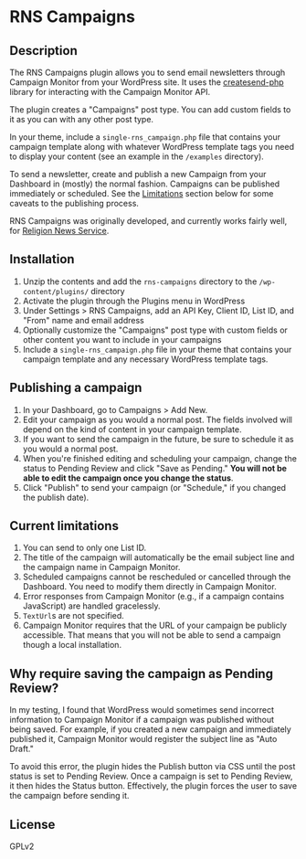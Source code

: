 
# RNS Campaigns #

## Description ##

The RNS Campaigns plugin allows you to send email newsletters through Campaign Monitor from your WordPress site. It uses the [createsend-php][] library for interacting with the Campaign Monitor API.

The plugin creates a "Campaigns" post type. You can add custom fields to it as you can with any other post type.

In your theme, include a `single-rns_campaign.php` file that contains your campaign template along with whatever WordPress template tags you need to display your content (see an example in the `/examples` directory).

To send a newsletter, create and publish a new Campaign from your Dashboard in (mostly) the normal fashion. Campaigns can be published immediately or scheduled. See the [Limitations][] section below for some caveats to the publishing process.

RNS Campaigns was originally developed, and currently works fairly well, for [Religion News Service](http://www.religionnews.com).

## Installation ##

1. Unzip the contents and add the `rns-campaigns` directory to the `/wp-content/plugins/` directory
1. Activate the plugin through the Plugins menu in WordPress
1. Under Settings > RNS Campaigns, add an API Key, Client ID, List ID, and "From" name and email address
1. Optionally customize the "Campaigns" post type with custom fields or other content you want to include in your campaigns
1. Include a `single-rns_campaign.php` file in your theme that contains your campaign template and any necessary WordPress template tags.

## Publishing a campaign ##

1. In your Dashboard, go to Campaigns > Add New.
1. Edit your campaign as you would a normal post. The fields involved will depend on the kind of content in your campaign template.
1. If you want to send the campaign in the future, be sure to schedule it as you would a normal post.
1. When you're finished editing and scheduling your campaign, change the status to Pending Review and click "Save as Pending." **You will not be able to edit the campaign once you change the status**.
1. Click "Publish" to send your campaign (or "Schedule," if you changed the publish date).

## Current limitations ##

1. You can send to only one List ID.
1. The title of the campaign will automatically be the email subject line and the campaign name in Campaign Monitor.
1. Scheduled campaigns cannot be rescheduled or cancelled through the Dashboard. You need to modify them directly in Campaign Monitor.
1. Error responses from Campaign Monitor (e.g., if a campaign contains JavaScript) are handled gracelessly.
1. `TextUrl`s are not specified.
1. Campaign Monitor requires that the URL of your campaign be publicly accessible. That means that you will not be able to send a campaign though a local installation.

## Why require saving the campaign as Pending Review? ##

In my testing, I found that WordPress would sometimes send incorrect information to Campaign Monitor if a campaign was published without being saved. For example, if you created a new campaign and immediately published it, Campaign Monitor would register the subject line as "Auto Draft."

To avoid this error, the plugin hides the Publish button via CSS until the post status is set to Pending Review. Once a campaign is set to Pending Review, it then hides the Status button. Effectively, the plugin forces the user to save the campaign before sending it.

## License ##

GPLv2

[createsend-php]: http://campaignmonitor.github.com/createsend-php/
[Limitations]: #limitations

